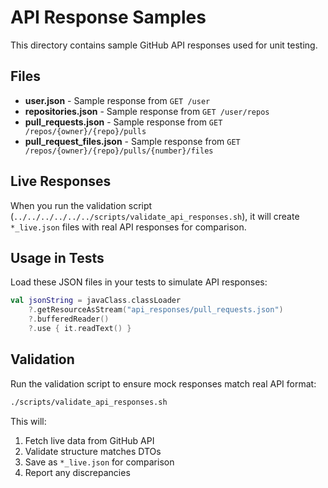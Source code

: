 # API Response Samples

This directory contains sample GitHub API responses used for unit testing.

## Files

- **user.json** - Sample response from `GET /user`
- **repositories.json** - Sample response from `GET /user/repos`
- **pull_requests.json** - Sample response from `GET /repos/{owner}/{repo}/pulls`
- **pull_request_files.json** - Sample response from `GET /repos/{owner}/{repo}/pulls/{number}/files`

## Live Responses

When you run the validation script (`../../../../../../scripts/validate_api_responses.sh`), it will create `*_live.json` files with real API responses for comparison.

## Usage in Tests

Load these JSON files in your tests to simulate API responses:

```kotlin
val jsonString = javaClass.classLoader
    ?.getResourceAsStream("api_responses/pull_requests.json")
    ?.bufferedReader()
    ?.use { it.readText() }
```

## Validation

Run the validation script to ensure mock responses match real API format:

```bash
./scripts/validate_api_responses.sh
```

This will:
1. Fetch live data from GitHub API
2. Validate structure matches DTOs
3. Save as `*_live.json` for comparison
4. Report any discrepancies

